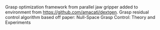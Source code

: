 Grasp optimization framework from parallel jaw gripper added to environment from https://github.com/amacati/dextgen. 
Grasp residual control algorithm based off paper: Null-Space Grasp Control: Theory and Experiments 
